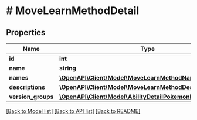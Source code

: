 # # MoveLearnMethodDetail

## Properties

Name | Type | Description | Notes
------------ | ------------- | ------------- | -------------
**id** | **int** |  | [readonly]
**name** | **string** |  |
**names** | [**\OpenAPI\Client\Model\MoveLearnMethodName[]**](MoveLearnMethodName.md) |  |
**descriptions** | [**\OpenAPI\Client\Model\MoveLearnMethodDescription[]**](MoveLearnMethodDescription.md) |  |
**version_groups** | [**\OpenAPI\Client\Model\AbilityDetailPokemonInnerPokemon[]**](AbilityDetailPokemonInnerPokemon.md) |  |

[[Back to Model list]](../../README.md#models) [[Back to API list]](../../README.md#endpoints) [[Back to README]](../../README.md)
